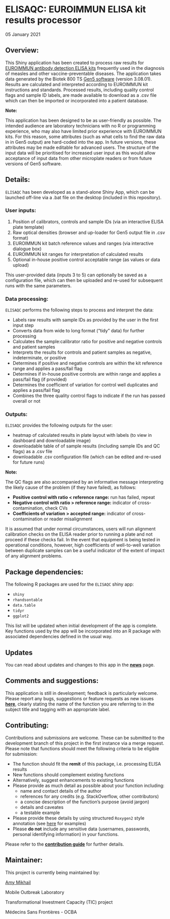 ELISAQC: EUROIMMUN ELISA kit results processor
================
05 January 2021

<!-- README.md is generated from README.Rmd. Please edit that file -->

## Overview:

This Shiny application has been created to process raw results for
[EUROIMMUN antibody detection ELISA
kits](https://www.euroimmun.com/products/infection-diagnostics/id/vaccine-preventable-diseases/)
frequently used in the diagnosis of measles and other
vaccine-preventable diseases. The application takes data generated by
the Biotek 800 TS [Gen5
software](https://www.biotek.com/products/software-robotics-software/gen5-microplate-reader-and-imager-software/)
(version 3.08.01). Results are calculated and interpreted according to
EUROIMMUN kit instructions and standards. Processed results, including
quality control flags and sample ID labels, are made available to
download as a .csv file which can then be imported or incorporated into
a patient database.

**Note:**

This application has been designed to be as user-friendly as possible.
The intended audience are laboratory technicians with no R or
programming experience, who may also have limited prior experience with
EUROIMMUN kits. For this reason, some attributes (such as what cells to
find the raw data in in Gen5 output) are hard-coded into the app. In
future versions, these attributes may be made editable for advanced
users. The structure of the input data will be prioritised for increased
user input as this would allow acceptance of input data from other
microplate readers or from future versions of Gen5 software.

## Details:

`ELISAQC` has been developed as a stand-alone Shiny App, which can be
launched off-line via a .bat file on the desktop (included in this
repository).

### User inputs:

1.  Position of calibrators, controls and sample IDs (via an interactive
    ELISA plate template)
2.  Raw optical densities (browser and up-loader for Gen5 output file in
    .csv format)
3.  EUROIMMUN kit batch reference values and ranges (via interactive
    dialogue box)
4.  EUROIMMUN kit ranges for interpretation of calculated results
5.  Optional in-house positive control acceptable range (as values or
    data upload)

This user-provided data (inputs 3 to 5) can optionally be saved as a
configuration file, which can then be uploaded and re-used for
subsequent runs with the same parameters.

### Data processing:

`ELISAQC` performs the following steps to process and interpret the
data:

  - Labels raw results with sample IDs as provided by the user in the
    first input step
  - Converts data from wide to long format (“tidy” data) for further
    processing
  - Calculates the sample:calibrator ratio for positive and negative
    controls and patient samples
  - Interprets the results for controls and patient samples as negative,
    indeterminate, or positive
  - Determines if positive and negative controls are within the kit
    reference range and applies a pass/fail flag
  - Determines if in-house positive controls are within range and
    applies a pass/fail flag (if provided)
  - Determines the coefficient of variation for control well duplicates
    and applies a pass/fail flag
  - Combines the three quality control flags to indicate if the run has
    passed overall or not

### Outputs:

`ELISAQC` provides the following outputs for the user:

  - heatmap of calculated results in plate layout with labels (to view
    in dashboard and downloadable image)
  - downloadable table of of sample results (including sample IDs and QC
    flags) as a .csv file
  - downloadable .csv configuration file (which can be edited and
    re-used for future runs)

**Note:**

The QC flags are also accompanied by an informative message interpreting
the likely cause of the problem (if they have failed), as follows:

  - **Positive control with ratio \< reference range:** run has failed,
    repeat
  - **Negative control with ratio \> reference range:** indicator of
    cross-contamination, check CVs
  - **Coefficients of variation \> accepted range:** indicator of
    cross-contamination or reader misalignment

It is assumed that under normal circumstances, users will run alignment
calibration checks on the ELISA reader prior to running a plate and not
proceed if these checks fail. In the event that equipment is being
tested in operational conditions, however, high coefficients of
well-to-well variation between duplicate samples can be a useful
indicator of the extent of impact of any alignment problems.

## Package dependencies:

The following R packages are used for the `ELISAQC` shiny app:

  - `shiny`
  - `rhandsontable`
  - `data.table`
  - `tidyr`
  - `ggplot2`

This list will be updated when initial development of the app is
complete. Key functions used by the app will be incorporated into an R
package with associated dependencies defined in the usual way.

## Updates

You can read about updates and changes to this app in the
**[news](https://github.com/msf-ocba/MOL/blob/master/CHANGELOG.md)**
page.

## Comments and suggestions:

This application is still in development; feedback is particularly
welcome. Please report any bugs, suggestions or feature requests as new
issues **[here](https://github.com/msf-ocba/MOL/issues)**, clearly
stating the name of the function you are referring to in the subject
title and tagging with an appropriate label.

## Contributing:

Contributions and submissions are welcome. These can be submitted to the
development branch of this project in the first instance via a merge
request. Please note that functions should meet the following criteria
to be eligible for submission:

  - The function should fit the **remit** of this package,
    i.e. processing ELISA results
  - New functions should complement existing functions
  - Alternatively, suggest enhancements to existing functions
  - Please provide as much detail as possible about your function
    including:
      - name and contact details of the author
      - references for any credits (e.g. StackOverflow, other
        contributors)
      - a concise description of the function’s purpose (avoid jargon)
      - details and caveates
      - a testable example
  - Please provide these details by using structured `Roxygen2` style
    annotation (see
    [here](http://kbroman.org/pkg_primer/pages/docs.html) for examples)
  - Please **do not** include any sensitive data (usernames, passwords,
    personal identifying information) in your functions.

Please refer to the **[contribution
guide](https://github.com/msf-ocba/MOL/blob/master/CONTRIBUTING.md)**
for further details.

## Maintainer:

This project is currently being maintained by:

[Amy Mikhail](mailto:Amy.Mikhail@barcelona.msf.org)

Mobile Outbreak Laboratory

Transformational Investment Capacity (TIC) project

Médecins Sans Frontières - OCBA
